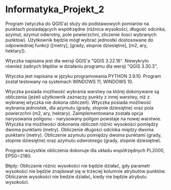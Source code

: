 # Informatyka_Projekt_2

Program (wtyczka do QGIS'a) służy do podstawowych pomiarów na punktach posiadających współrzędne (różnica wysokości, długość odcinka, azymut, azymut odwrotny, pole powierzchni, zliczenie ilosci wybranych punktow). Użytkownik będzie mógł wybrać jednostki dostosowane do odpowiedniej funkcji ([metry], [grady, stopnie dziesiętne], [m2, ary, hektary]).

Wtyczka napisana jest dla wersji QGIS'a "QGIS 3.22.16". Niewykryto również żadnych błędów w działaniu programu dla wersji "QGIS 3.30.3".

Wtyczka jest napisana w języku programowania PYTHON 3.9.10. Program został testowany na systemach WINDOWS 11, WINDOWS 10.

Wtyczka posiada możliwość wybrania warstwy na której dokonywane są obliczenia (jeżeli użytkownik zaznaczy punkty z innej warstwy, niż z wybranej wtyczka nie dokona obliczeń). Wtyczka posiada możliwość wybrania jednostek, dla azymutu (grady, stopnie dziesiętne) oraz pola powierzchni (m2, ary, hektary). Zaimplementowana została opcja narysowania poligonu - narysowany poligon powstaje na nowej warstwie. Wtyczka ma możliwości dokonania obliczeń różnic wysokości pomiędzy dwoma punktami (metry). Obliczenie długości odcinka między dwoma punktami (metry). Obliczenie azymutu pomiędzy dwoma punktami (grady, stopnie dziesiętne) oraz azymutu odwrotnego (grady, stopnie dziesiętne). 

Program wszystkie obliczenia dokonuje dla układu współrzędnych PL2000, EPSG=2180.


Błędy: Obliczanie różnic wysokości nie będzie działać, gdy parametr wysokości nie będzie znajdował się w trzeciej kolumnie atrybutów punktów. Obliczanie wysokości nie bedzie działać, kiedy nie będzie atrybutu wysokości.
